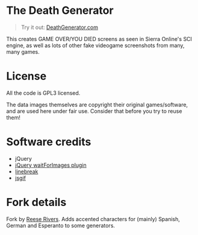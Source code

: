 The Death Generator
=============================

> Try it out: [DeathGenerator.com](http://deathgenerator.com)

This creates GAME OVER/YOU DIED screens as seen in Sierra Online's SCI engine,
as well as lots of other fake videogame screenshots from many, many games.

License
=============================
All the code is GPL3 licensed.

The data images themselves are copyright their original games/software, 
and are used here under fair use. Consider that before you try to reuse them!

Software credits
=============================
* jQuery
* [jQuery waitForImages plugin](https://github.com/alexanderdickson/waitForImages)
* [linebreak](https://github.com/devongovett/linebreak)
* [jsgif](https://github.com/antimatter15/jsgif)

Fork details
=============================
Fork by [Reese Rivers](https://twitter.com/ReeseTheRivers). Adds accented characters for (mainly) Spanish, German and Esperanto to some generators.
